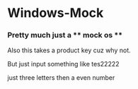 # Windows-Mock


### Pretty much just a ** mock os **


Also this takes a product key cuz why not.

But just input something like tes22222

just three letters then a even number
